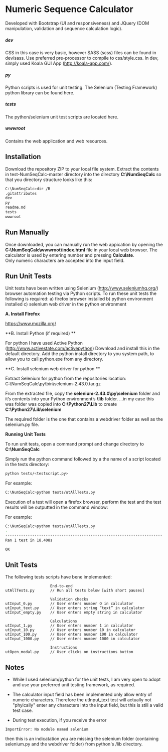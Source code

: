 Numeric Sequence Calculator
===========================
Developed with Bootstrap (UI and responsiveness) and JQuery (DOM manipulation, validation and sequence calculation logic).

#####  dev
CSS in this case is very basic, however SASS (scss) files can be found in dev/sass.
Use preferred pre-processor to compile to css/style.css. In dev, simply used Koala GUI App (http://koala-app.com/).

##### py 
Python scripts is used for unit testing. The Selenium (Testing Framework) python library can be found here.

##### tests
The python/selenium unit test scripts are located here. 

##### wwwroot
Contains the web application and web resources. 

Installation
------------
Download the repository ZIP to your local file system.
Extract the contents in test-NumSeqCalc-master directory into the directory **C:\NumSeqCalc** so that you directory structure looks like this:
```sh
C:\NumSeqCalc>dir /B
.gitattributes
dev
py
readme.md
tests
wwwroot
```

Run Manually
------------
Once downloaded, you can manually run the web appication by opening the **C:\NumSeqCalc\wwwroot\index.html** file in your local web browser.
The calculator is used by entering number and pressing **Calculate**.  
Only numeric characters are accepted into the input field. 


Run Unit Tests
--------------
Unit tests have been written using Selenium (http://www.seleniumhq.org/) browser automation testing via Python scripts.
To run these unit tests the following is required:
a)	firefox browser installed
b)	python environment installed
c)	selenium web driver in the python environment

**A. Install Firefox**

https://www.mozilla.org/

**B. Install Python (if required) **

For python I have used Active Python (http://www.activestate.com/activepython)
Download and install this in the default directory.
Add the python install directory to you system path, to allow you to call python.exe from any directory. 

**C. Install selenium web driver for python **

Extract Selenium for python from the repositories location:
C:\NumSeqCalc\py\bin\selenium-2.43.0.tar.gz

From the extracted file, copy the **selenium-2.43.0\py\selenium** folder and it’s contents into your Python environment’s **\lib** folder.
...in my case this was folder was copied into **C:\Python27\Lib** to create **C:\Python27\Lib\selenium** 

The required folder is the one that contains a webdriver folder as well as the selenium.py file.

**Running Unit Tests**

To run unit tests, open a command prompt and change directory to **C:\NumSeqCalc**

Simply run the python command followed by a the name of a script located in the tests directory:

```sh
python tests/<testscript.py>
```

For example:
```sh
C:\NumSeqCalc>python tests/utAllTests.py
```

Execution of a test will open a firefox browser, perform the test and the test results will be outputted in the command window:

For example:
```sh
C:\NumSeqCalc>python tests/utAllTests.py
.
----------------------------------------------------------------------
Ran 1 test in 18.408s

OK
```

Unit Tests
----------
The following tests scripts have bene implemented:
```
                    End-to-end
utAllTests.py       // Run all tests below [with short pauses]

                    Validation checks
utInput_0.py        // User enters number O in calculator
utInput_text.py     // User enters string “text” in calculator
utInput_empty.py    // User enters empty string in calculator

                    Calculations
utInput_1.py        // User enters number 1 in calculator
utInput_10.py       // User enters number 10 in calculator
utInput_100.py      // User enters number 100 in calculator
utInput_1000.py     // User enters number 1000 in calculator

                    Instructions
utOpen_modal.py     // User clicks on instructions button 
```

Notes
-----
* While I used selenium/python for the unit tests, I am very open to adopt and use your preferred unit testing framework, as required. 

* The calculator input field has been implemented only allow entry of numeric characters. Therefore the utInput_text test will actually not "phyically" enter any characters into the input field, but this is still a valid test case.

* During test execution,  if you receive the error
```
ImportError: No module named selenium
```
then this is an indicatation you are missing the selenium folder (containing selenium.py and the webdriver folder) from  python's /lib directory. 
